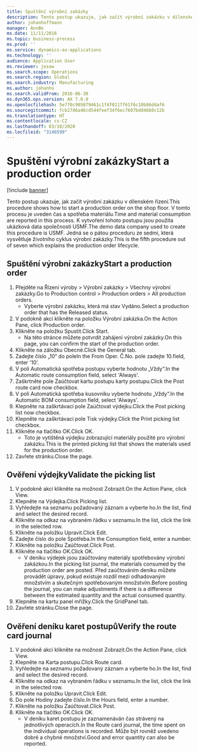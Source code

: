 ```yaml
---
title: Spuštění výrobní zakázky
description: Tento postup ukazuje, jak začít výrobní zakázku v dílenském řízení.
author: johanhoffmann
manager: AnnBe
ms.date: 11/11/2016
ms.topic: business-process
ms.prod: ''
ms.service: dynamics-ax-applications
ms.technology: ''
audience: Application User
ms.reviewer: josaw
ms.search.scope: Operations
ms.search.region: Global
ms.search.industry: Manufacturing
ms.author: johanho
ms.search.validFrom: 2016-06-30
ms.dyn365.ops.version: AX 7.0.0
ms.openlocfilehash: 5e770c905079461c1f4f0117f61f6c10b86ddaf6
ms.sourcegitcommit: fcb27d6a46cd544feef34f6ec7607bdd46b0c12b
ms.translationtype: HT
ms.contentlocale: cs-CZ
ms.lasthandoff: 03/18/2020
ms.locfileid: "3146599"
---
```

# <a name="start-a-production-order"></a><span data-ttu-id="d75ae-103">Spuštění výrobní zakázky</span><span class="sxs-lookup"><span data-stu-id="d75ae-103">Start a production order</span></span>

[!include [banner](../../includes/banner.md)]

<span data-ttu-id="d75ae-104">Tento postup ukazuje, jak začít výrobní zakázku v dílenském řízení.</span><span class="sxs-lookup"><span data-stu-id="d75ae-104">This procedure shows how to start a production order on the shop floor.</span></span> <span data-ttu-id="d75ae-105">V tomto procesu je uveden čas a spotřeba materiálu.</span><span class="sxs-lookup"><span data-stu-id="d75ae-105">Time and material consumption are reported in this process.</span></span> <span data-ttu-id="d75ae-106">K vytvoření tohoto postupu jsou použita ukázková data společnosti USMF.</span><span class="sxs-lookup"><span data-stu-id="d75ae-106">The demo data company used to create this procedure is USMF.</span></span> <span data-ttu-id="d75ae-107">Jedná se o pátou proceduru ze sedmi, která vysvětluje životního cyklus výrobní zakázky.</span><span class="sxs-lookup"><span data-stu-id="d75ae-107">This is the fifth procedure out of seven which explains the production order lifecycle.</span></span>


## <a name="start-a-production-order"></a><span data-ttu-id="d75ae-108">Spuštění výrobní zakázky</span><span class="sxs-lookup"><span data-stu-id="d75ae-108">Start a production order</span></span>
1. <span data-ttu-id="d75ae-109">Přejděte na Řízení výroby > Výrobní zakázky > Všechny výrobní zakázky.</span><span class="sxs-lookup"><span data-stu-id="d75ae-109">Go to Production control > Production orders > All production orders.</span></span>
    * <span data-ttu-id="d75ae-110">Vyberte výrobní zakázku, která má stav Vydáno.</span><span class="sxs-lookup"><span data-stu-id="d75ae-110">Select a production order that has the Released status.</span></span>  
2. <span data-ttu-id="d75ae-111">V podokně akcí klikněte na položku Výrobní zakázka.</span><span class="sxs-lookup"><span data-stu-id="d75ae-111">On the Action Pane, click Production order.</span></span>
3. <span data-ttu-id="d75ae-112">Klikněte na položku Spustit.</span><span class="sxs-lookup"><span data-stu-id="d75ae-112">Click Start.</span></span>
    * <span data-ttu-id="d75ae-113">Na této stránce můžete potvrdit zahájení výrobní zakázky.</span><span class="sxs-lookup"><span data-stu-id="d75ae-113">On this page, you can confirm the start of the production order.</span></span>  
4. <span data-ttu-id="d75ae-114">Klikněte na záložku Obecné.</span><span class="sxs-lookup"><span data-stu-id="d75ae-114">Click the General tab.</span></span>
5. <span data-ttu-id="d75ae-115">Zadejte číslo „10“ do pole</span><span class="sxs-lookup"><span data-stu-id="d75ae-115">In the From Oper.</span></span> <span data-ttu-id="d75ae-116">Č.</span><span class="sxs-lookup"><span data-stu-id="d75ae-116">No.</span></span> <span data-ttu-id="d75ae-117">pole zadejte 10.</span><span class="sxs-lookup"><span data-stu-id="d75ae-117">field, enter '10'.</span></span>
6. <span data-ttu-id="d75ae-118">V poli Automatická spotřeba postupu vyberte hodnotu „Vždy“.</span><span class="sxs-lookup"><span data-stu-id="d75ae-118">In the Automatic route consumption field, select 'Always'.</span></span>
7. <span data-ttu-id="d75ae-119">Zaškrtněte pole Zaúčtovat kartu postupu karty postupu.</span><span class="sxs-lookup"><span data-stu-id="d75ae-119">Click the Post route card now checkbox.</span></span>
8. <span data-ttu-id="d75ae-120">V poli Automatická spotřeba kusovníku vyberte hodnotu „Vždy“.</span><span class="sxs-lookup"><span data-stu-id="d75ae-120">In the Automatic BOM consumption field, select 'Always'.</span></span>
9. <span data-ttu-id="d75ae-121">Klepněte na zaškrtávací pole Zaúčtovat výdejku.</span><span class="sxs-lookup"><span data-stu-id="d75ae-121">Click the Post picking list now checkbox.</span></span>
10. <span data-ttu-id="d75ae-122">Klepněte na zaškrtávací pole Tisk výdejky.</span><span class="sxs-lookup"><span data-stu-id="d75ae-122">Click the Print picking list checkbox.</span></span>
11. <span data-ttu-id="d75ae-123">Klikněte na tlačítko OK.</span><span class="sxs-lookup"><span data-stu-id="d75ae-123">Click OK.</span></span>
    * <span data-ttu-id="d75ae-124">Toto je vytištěná výdejku zobrazující materiály použité pro výrobní zakázku.</span><span class="sxs-lookup"><span data-stu-id="d75ae-124">This is the printed picking list that shows the materials used for the production order.</span></span>  
12. <span data-ttu-id="d75ae-125">Zavřete stránku.</span><span class="sxs-lookup"><span data-stu-id="d75ae-125">Close the page.</span></span>

## <a name="validate-the-picking-list"></a><span data-ttu-id="d75ae-126">Ověření výdejky</span><span class="sxs-lookup"><span data-stu-id="d75ae-126">Validate the picking list</span></span>
1. <span data-ttu-id="d75ae-127">V podokně akcí klikněte na možnost Zobrazit.</span><span class="sxs-lookup"><span data-stu-id="d75ae-127">On the Action Pane, click View.</span></span>
2. <span data-ttu-id="d75ae-128">Klepněte na Výdejka.</span><span class="sxs-lookup"><span data-stu-id="d75ae-128">Click Picking list.</span></span>
3. <span data-ttu-id="d75ae-129">Vyhledejte na seznamu požadovaný záznam a vyberte ho.</span><span class="sxs-lookup"><span data-stu-id="d75ae-129">In the list, find and select the desired record.</span></span>
4. <span data-ttu-id="d75ae-130">Klikněte na odkaz na vybraném řádku v seznamu.</span><span class="sxs-lookup"><span data-stu-id="d75ae-130">In the list, click the link in the selected row.</span></span>
5. <span data-ttu-id="d75ae-131">Klikněte na položku Upravit.</span><span class="sxs-lookup"><span data-stu-id="d75ae-131">Click Edit.</span></span>
6. <span data-ttu-id="d75ae-132">Zadejte číslo do pole Spotřeba.</span><span class="sxs-lookup"><span data-stu-id="d75ae-132">In the Consumption field, enter a number.</span></span>
7. <span data-ttu-id="d75ae-133">Klikněte na položku Zaúčtovat.</span><span class="sxs-lookup"><span data-stu-id="d75ae-133">Click Post.</span></span>
8. <span data-ttu-id="d75ae-134">Klikněte na tlačítko OK.</span><span class="sxs-lookup"><span data-stu-id="d75ae-134">Click OK.</span></span>
    * <span data-ttu-id="d75ae-135">V deníku výdejek jsou zaúčtovány materiály spotřebovány výrobní zakázkou.</span><span class="sxs-lookup"><span data-stu-id="d75ae-135">In the picking list journal, the materials consumed by the production order are posted.</span></span> <span data-ttu-id="d75ae-136">Před zaúčtováním deníku můžete provádět úpravy, pokud existuje rozdíl mezi odhadovaným množstvím a skutečným spotřebovaným množstvím.</span><span class="sxs-lookup"><span data-stu-id="d75ae-136">Before posting the journal, you can make adjustments if there is a difference between the estimated quantity and the actual consumed quantity.</span></span>  
9. <span data-ttu-id="d75ae-137">Klepněte na kartu panel mřížky.</span><span class="sxs-lookup"><span data-stu-id="d75ae-137">Click the GridPanel tab.</span></span>
10. <span data-ttu-id="d75ae-138">Zavřete stránku.</span><span class="sxs-lookup"><span data-stu-id="d75ae-138">Close the page.</span></span>

## <a name="verify-the-route-card-journal"></a><span data-ttu-id="d75ae-139">Ověření deníku karet postupů</span><span class="sxs-lookup"><span data-stu-id="d75ae-139">Verify the route card journal</span></span>
1. <span data-ttu-id="d75ae-140">V podokně akcí klikněte na možnost Zobrazit.</span><span class="sxs-lookup"><span data-stu-id="d75ae-140">On the Action Pane, click View.</span></span>
2. <span data-ttu-id="d75ae-141">Klepněte na Karta postupu.</span><span class="sxs-lookup"><span data-stu-id="d75ae-141">Click Route card.</span></span>
3. <span data-ttu-id="d75ae-142">Vyhledejte na seznamu požadovaný záznam a vyberte ho.</span><span class="sxs-lookup"><span data-stu-id="d75ae-142">In the list, find and select the desired record.</span></span>
4. <span data-ttu-id="d75ae-143">Klikněte na odkaz na vybraném řádku v seznamu.</span><span class="sxs-lookup"><span data-stu-id="d75ae-143">In the list, click the link in the selected row.</span></span>
5. <span data-ttu-id="d75ae-144">Klikněte na položku Upravit.</span><span class="sxs-lookup"><span data-stu-id="d75ae-144">Click Edit.</span></span>
6. <span data-ttu-id="d75ae-145">Do pole Hodiny zadejte číslo.</span><span class="sxs-lookup"><span data-stu-id="d75ae-145">In the Hours field, enter a number.</span></span>
7. <span data-ttu-id="d75ae-146">Klikněte na položku Zaúčtovat.</span><span class="sxs-lookup"><span data-stu-id="d75ae-146">Click Post.</span></span>
8. <span data-ttu-id="d75ae-147">Klikněte na tlačítko OK.</span><span class="sxs-lookup"><span data-stu-id="d75ae-147">Click OK.</span></span>
    * <span data-ttu-id="d75ae-148">V deníku karet postupu je zaznamenáván čas strávený na jednotlivých operacích.</span><span class="sxs-lookup"><span data-stu-id="d75ae-148">In the Route card journal, the time spent on the individual operations is recorded.</span></span> <span data-ttu-id="d75ae-149">Může být rovněž uvedeno dobré a chybné množství.</span><span class="sxs-lookup"><span data-stu-id="d75ae-149">Good and error quantity can also be reported.</span></span>  
